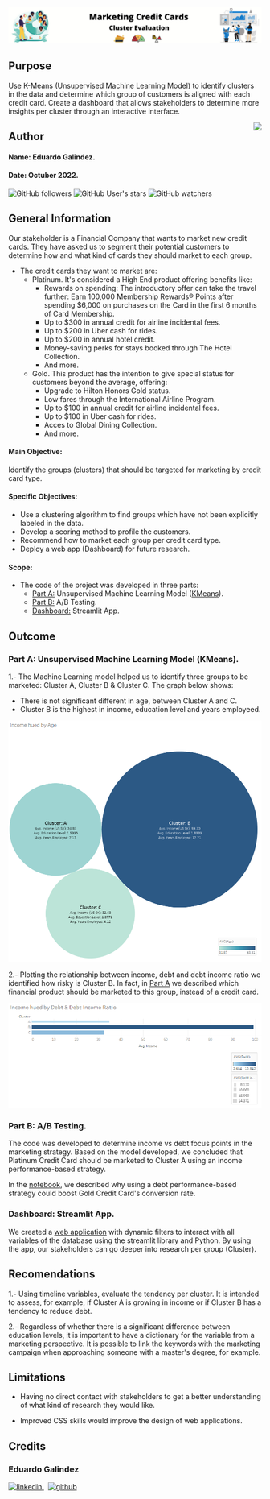 ![Banner](https://github.com/edleafvirtual/Project-4-How_to_Market_New_Cards/blob/main/Images/CreditCardBanner.png)

## Purpose
Use K-Means (Unsupervised Machine Learning Model) to identify clusters in the data and determine which group of customers is aligned with each credit card. Create a dashboard that allows stakeholders to determine more insights per cluster through an interactive interface.

<img src="https://raw.githubusercontent.com/matiassingers/awesome-readme/master/icon.png" align="right" />

## Author
#### Name: Eduardo Galindez.
#### Date: Octuber 2022.

<img alt="GitHub followers" src="https://img.shields.io/github/followers/edleafvirtual?style=social"> <img alt="GitHub User's stars" src="https://img.shields.io/github/stars/edleafvirtual?style=social"> <img alt="GitHub watchers" src="https://img.shields.io/github/watchers/edleafvirtual/sales_predictions2023?style=social">

## General Information

Our stakeholder is a Financial Company that wants to market new credit cards.  They have asked us to segment their potential customers to determine how and what kind of cards they should market to each group.
- The credit cards they want to market are:
  - Platinum. It's considered a High End product offering benefits like:
    - Rewards on spending: The introductory offer can take the travel further: Earn 100,000 Membership Rewards® Points after spending $6,000 on purchases on the Card in the first 6 months of Card Membership.
    - Up to $300 in annual credit for airline incidental fees.
    - Up to $200 in Uber cash for rides.
    - Up to $200 in annual hotel credit.
    - Money-saving perks for stays booked through The Hotel Collection.
    - And more.
  - Gold. This product has the intention to give special status for customers beyond the average, offering:
    - Upgrade to Hilton Honors Gold status.
    - Low fares through the International Airline Program.
    - Up to $100 in annual credit for airline incidental fees.
    - Up to $100 in Uber cash for rides.
    - Acces to Global Dining Collection.
    - And more.

#### Main Objective:
Identify the groups (clusters) that should be targeted for marketing by credit card type.

#### Specific Objectives:
- Use a clustering algorithm to find groups which have not been explicitly labeled in the data.
- Develop a scoring method to profile the customers.
- Recommend how to market each group per credit card type.
- Deploy a web app (Dashboard) for future research.

#### Scope:
- The code of the project was developed in three parts:
   - [Part A:](https://github.com/edleafvirtual/Project-4-How_to_Market_New_Cards/blob/main/Part_A_KMeans.ipynb) Unsupervised Machine Learning Model ([KMeans](https://scikit-learn.org/stable/modules/generated/sklearn.cluster.KMeans.html)).
   - [Part B:](https://github.com/edleafvirtual/Project-4-How_to_Market_New_Cards/blob/main/Part_B_AB_Testing.ipynb) A/B Testing.
   - [Dashboard:](https://github.com/edleafvirtual/Project-4-How_to_Market_New_Cards/blob/main/app.py) Streamlit App.


## Outcome
### Part A: Unsupervised Machine Learning Model (KMeans).
1.- The Machine Learning model helped us to identify three groups to be marketed: Cluster A, Cluster B & Cluster C. The graph below shows:
  - There is not significant different in age, between Cluster A and C.
  - Cluster B is the highest in income, education level and years employeed.

![KPI 1](https://github.com/edleafvirtual/Project-4-How_to_Market_New_Cards/blob/main/Images/KPI%20-%20Income%20hued%20by%20Age.png)

2.- Plotting the relationship between income, debt and debt income ratio we identified how risky is Cluster B. In fact, in [Part A](https://github.com/edleafvirtual/Project-4-How_to_Market_New_Cards/blob/main/Part_A_KMeans.ipynb) we described which financial product should be marketed to this group, instead of a credit card.

![KPI 2](https://github.com/edleafvirtual/Project-4-How_to_Market_New_Cards/blob/main/Images/KPI%20-%20Income%20hued%20by%20Debt%20%26%20Debt%20Income%20Ratio.png)


### Part B: A/B Testing.
The code was developed to determine income vs debt focus points in the marketing strategy. Based on the model developed, we concluded that Platinum Credit Card should be marketed to Cluster A using an income performance-based strategy.

In the [notebook](https://github.com/edleafvirtual/Project-4-How_to_Market_New_Cards/blob/main/Part_B_AB_Testing.ipynb), we described why using a debt performance-based strategy could boost Gold Credit Card's conversion rate.


### Dashboard: Streamlit App.
We created a [web application](https://edleafvirtualproject4.streamlitapp.com/) with dynamic filters to interact with all variables of the database using the streamlit library and Python. By using the app, our stakeholders can go deeper into research per group (Cluster).


## Recomendations
1.- Using timeline variables, evaluate the tendency per cluster. It is intended to assess, for example, if Cluster A is growing in income or if Cluster B has a tendency to reduce debt.

2.- Regardless of whether there is a significant difference between education levels, it is important to have a dictionary for the variable from a marketing perspective. It is possible to link the keywords with the marketing campaign when approaching someone with a master's degree, for example.



## Limitations
- Having no direct contact with stakeholders to get a better understanding of what kind of research they would like.

- Improved CSS skills would improve the design of web applications. 


## Credits
### Eduardo Galindez
<p>
  <a href="https://www.linkedin.com/in/eduardogalindez/" rel="nofollow noreferrer">
    <img src="https://img.shields.io/badge/LinkedIn-0077B5?style=for-the-badge&logo=linkedin&logoColor=white" alt="linkedin">
  </a> &nbsp; 
  <a href="https://github.com/edleafvirtual" rel="nofollow noreferrer">
    <img src="https://img.shields.io/badge/GitHub-100000?style=for-the-badge&logo=github&logoColor=white" alt="github">
  </a>
</p>
